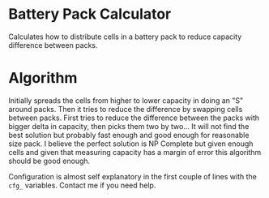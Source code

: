 # Battery Pack Calculator
Calculates how to distribute cells in a battery pack to reduce capacity difference between packs.

# Algorithm

Initially spreads the cells from higher to lower capacity in doing an "S" around packs.
Then it tries to reduce the difference by swapping cells between packs. First  tries to reduce the difference between
the packs with bigger delta in capacity, then picks them two by two... 
It will not find the best solution but probably fast enough and good enough for reasonable size pack. I believe
the perfect solution is NP Complete but given enough cells and given that measuring capacity has a margin of error
this algorithm should be good enough.

Configuration is almost self explanatory in the first couple of lines with the `cfg_` variables. Contact me if you 
need help.